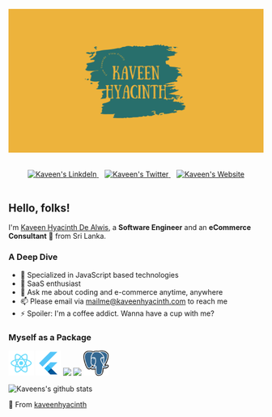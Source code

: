 <!--
**kaveenhyacinth/kaveenhyacinth** is a ✨ _special_ ✨ repository because its `README.md` (this file) appears on your GitHub profile.

Here are some ideas to get you started:

- 🔭 I’m currently working on ...
- 🌱 I’m currently learning ...
- 👯 I’m looking to collaborate on ...
- 🤔 I’m looking for help with ...
- 💬 Ask me about ...
- 📫 How to reach me: ...
- 😄 Pronouns: ...
- ⚡ Fun fact: ...
-->

<!-- https://i.pinimg.com/originals/e4/26/70/e426702edf874b181aced1e2fa5c6cde.gif -->

![header image](https://raw.githubusercontent.com/kaveenhyacinth/kaveenhyacinth/master/assets/header_new.png)

<br />

<div align="center">
    <a href="https://www.linkedin.com/in/kaveen-hyacinth/">
        <img alt="Kaveen's LinkdeIn" width="30px" src="https://cdn.jsdelivr.net/npm/simple-icons@v3/icons/linkedin.svg" /> 
    </a>
    &nbsp;&nbsp;
    <a href="https://twitter.com/Kaveen_Hyacinth">
        <img alt="Kaveen's Twitter" width="30px" src="https://cdn.jsdelivr.net/npm/simple-icons@3.1.0/icons/twitter.svg" />
    </a>
    &nbsp;&nbsp;
    <a href="https://kaveenhyacinth.com/">
        <img alt="Kaveen's Website" width="30px" src="https://cdn.jsdelivr.net/npm/simple-icons@v3/icons/google.svg" />
    </a>
</div>

<br />

## Hello, folks!
I'm [Kaveen Hyacinth De Alwis](https://kaveenhyacinth.com), a **Software Engineer** and an **eCommerce Consultant** 🚀 from Sri Lanka.


### **A Deep Dive**

- 🌱 Specialized in JavaScript based technologies
- 💼 SaaS enthusiast
- 💬 Ask me about coding and e-commerce anytime, anywhere
- 📫 Please email via mailme@kaveenhyacinth.com to reach me
- ⚡ Spoiler: I'm a coffee addict. Wanna have a cup with me?

### **Myself as a Package**  

<code><img height="50" src="https://raw.githubusercontent.com/github/explore/80688e429a7d4ef2fca1e82350fe8e3517d3494d/topics/react/react.png"></code>
<code><img height="50" src="https://raw.githubusercontent.com/github/explore/80688e429a7d4ef2fca1e82350fe8e3517d3494d/topics/flutter/flutter.png"></code>
<code><img height="50" src="https://camo.githubusercontent.com/5f54c0817521724a2deae8dedf0c280a589fd0aa9bffd7f19fa6254bb52e996a/68747470733a2f2f6e6573746a732e636f6d2f696d672f6c6f676f2d736d616c6c2e737667"></code>
<code><img height="50" src="https://raw.githubusercontent.com/mongodb/mongo/master/docs/leaf.svg"></code>
<code><img height="50" src="https://raw.githubusercontent.com/github/explore/80688e429a7d4ef2fca1e82350fe8e3517d3494d/topics/postgresql/postgresql.png"></code>


![Kaveens's github stats](https://github-readme-stats.vercel.app/api?username=kaveenhyacinth&show_icons=true)

💖 From [kaveenhyacinth](https://kaveenhyacinth.com)
